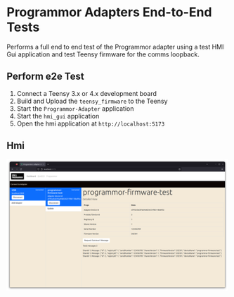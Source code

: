 # Programmor Adapters End-to-End Tests

Performs a full end to end test of the Programmor adapter using a test HMI Gui application and test Teensy firmware for the comms loopback.

## Perform e2e Test

1. Connect a Teensy 3.x or 4.x development board
2. Build and Upload the `teensy_firmware` to the Teensy
3. Start the `Programmor-Adapter` application
4. Start the `hmi_gui` application
5. Open the hmi application at `http://localhost:5173`

## Hmi

![Hmi Screenshot v1.0.0 Wip](../support/HMI_wip_v1.0.png)
